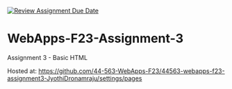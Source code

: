 [![Review Assignment Due Date](https://classroom.github.com/assets/deadline-readme-button-24ddc0f5d75046c5622901739e7c5dd533143b0c8e959d652212380cedb1ea36.svg)](https://classroom.github.com/a/q2-Q7VCy)
# WebApps-F23-Assignment-3
Assignment 3 - Basic HTML


Hosted at: https://github.com/44-563-WebApps-F23/44563-webapps-f23-assignment3-JyothiDronamraju/settings/pages
